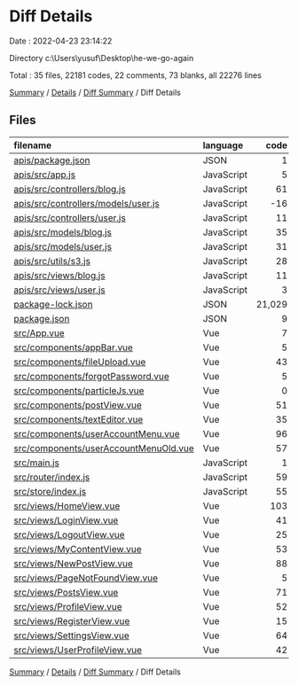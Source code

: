 # Diff Details

Date : 2022-04-23 23:14:22

Directory c:\Users\yusuf\Desktop\he-we-go-again

Total : 35 files,  22181 codes, 22 comments, 73 blanks, all 22276 lines

[Summary](results.md) / [Details](details.md) / [Diff Summary](diff.md) / Diff Details

## Files
| filename | language | code | comment | blank | total |
| :--- | :--- | ---: | ---: | ---: | ---: |
| [apis/package.json](/apis/package.json) | JSON | 1 | 0 | 0 | 1 |
| [apis/src/app.js](/apis/src/app.js) | JavaScript | 5 | 2 | 1 | 8 |
| [apis/src/controllers/blog.js](/apis/src/controllers/blog.js) | JavaScript | 61 | 0 | 5 | 66 |
| [apis/src/controllers/models/user.js](/apis/src/controllers/models/user.js) | JavaScript | -16 | -3 | -1 | -20 |
| [apis/src/controllers/user.js](/apis/src/controllers/user.js) | JavaScript | 11 | 3 | 2 | 16 |
| [apis/src/models/blog.js](/apis/src/models/blog.js) | JavaScript | 35 | 2 | 3 | 40 |
| [apis/src/models/user.js](/apis/src/models/user.js) | JavaScript | 31 | 3 | 1 | 35 |
| [apis/src/utils/s3.js](/apis/src/utils/s3.js) | JavaScript | 28 | 9 | 6 | 43 |
| [apis/src/views/blog.js](/apis/src/views/blog.js) | JavaScript | 11 | 2 | 9 | 22 |
| [apis/src/views/user.js](/apis/src/views/user.js) | JavaScript | 3 | 0 | -2 | 1 |
| [package-lock.json](/package-lock.json) | JSON | 21,029 | 0 | 1 | 21,030 |
| [package.json](/package.json) | JSON | 9 | 0 | 0 | 9 |
| [src/App.vue](/src/App.vue) | Vue | 7 | 0 | 2 | 9 |
| [src/components/appBar.vue](/src/components/appBar.vue) | Vue | 5 | 0 | 0 | 5 |
| [src/components/fileUpload.vue](/src/components/fileUpload.vue) | Vue | 43 | 0 | 3 | 46 |
| [src/components/forgotPassword.vue](/src/components/forgotPassword.vue) | Vue | 5 | 0 | 0 | 5 |
| [src/components/particleJs.vue](/src/components/particleJs.vue) | Vue | 0 | 0 | 1 | 1 |
| [src/components/postView.vue](/src/components/postView.vue) | Vue | 51 | 0 | 1 | 52 |
| [src/components/textEditor.vue](/src/components/textEditor.vue) | Vue | 35 | 0 | 2 | 37 |
| [src/components/userAccountMenu.vue](/src/components/userAccountMenu.vue) | Vue | 96 | 0 | 9 | 105 |
| [src/components/userAccountMenuOld.vue](/src/components/userAccountMenuOld.vue) | Vue | 57 | 0 | 5 | 62 |
| [src/main.js](/src/main.js) | JavaScript | 1 | 0 | -1 | 0 |
| [src/router/index.js](/src/router/index.js) | JavaScript | 59 | 0 | -1 | 58 |
| [src/store/index.js](/src/store/index.js) | JavaScript | 55 | 0 | 2 | 57 |
| [src/views/HomeView.vue](/src/views/HomeView.vue) | Vue | 103 | 0 | 2 | 105 |
| [src/views/LoginView.vue](/src/views/LoginView.vue) | Vue | 41 | 5 | 4 | 50 |
| [src/views/LogoutView.vue](/src/views/LogoutView.vue) | Vue | 25 | 0 | 2 | 27 |
| [src/views/MyContentView.vue](/src/views/MyContentView.vue) | Vue | 53 | 0 | 4 | 57 |
| [src/views/NewPostView.vue](/src/views/NewPostView.vue) | Vue | 88 | 0 | 3 | 91 |
| [src/views/PageNotFoundView.vue](/src/views/PageNotFoundView.vue) | Vue | 5 | 0 | 1 | 6 |
| [src/views/PostsView.vue](/src/views/PostsView.vue) | Vue | 71 | 0 | 2 | 73 |
| [src/views/ProfileView.vue](/src/views/ProfileView.vue) | Vue | 52 | 0 | 3 | 55 |
| [src/views/RegisterView.vue](/src/views/RegisterView.vue) | Vue | 15 | -1 | 0 | 14 |
| [src/views/SettingsView.vue](/src/views/SettingsView.vue) | Vue | 64 | 0 | 2 | 66 |
| [src/views/UserProfileView.vue](/src/views/UserProfileView.vue) | Vue | 42 | 0 | 2 | 44 |

[Summary](results.md) / [Details](details.md) / [Diff Summary](diff.md) / Diff Details